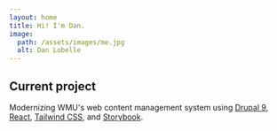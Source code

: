 ```yaml
---
layout: home
title: Hi! I'm Dan.
image:
  path: /assets/images/me.jpg
  alt: Dan Lobelle
---
```

## Current project

Modernizing WMU's web content management system using [Drupal 9](https://drupal.org/), [React](https://reactjs.org/), [Tailwind CSS](https://tailwindcss.com/), and [Storybook](https://storybook.js.org/).
